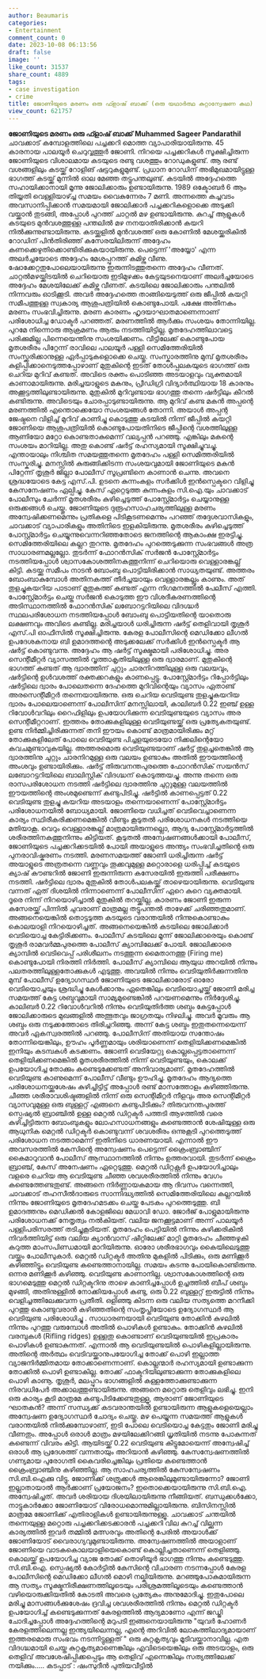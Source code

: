 ```yaml
---
author: Beaumaris
categories:
- Entertainment
comment_count: 0
date: 2023-10-08 06:13:56
draft: false
image: ''
like_count: 31537
share_count: 4889
tags:
- case investigation
- crime
title: ജോണിയുടെ മരണം ഒരു ഫ്ളാഷ് ബാക്ക് (ഒരു യഥാർത്ഥ കുറ്റാന്വേഷണ കഥ)
view_count: 621757
---
```


**ജോണിയുടെ മരണം ഒരു ഫ്ളാഷ് ബാക്ക്** **Muhammed Sageer Pandarathil** ചാവക്കാട് കമ്പോളത്തിലെ പച്ചക്കറി മൊത്ത വ്യാപാരിയായിരുന്നു. 45 കാരനായ പാലയൂർ ചെറുവ്വത്തൂർ ജോണി. നിറയെ പച്ചക്കറികൾ സൂക്ഷിച്ചിരുന്ന ജോണിയുടെ വിശാലമായ കടയുടെ രണ്ടു വശത്തും റോഡുകളുണ്ട്. ആ രണ്ട് വശങ്ങളിലും കടയ്ക്ക് റോളിങ് ഷട്ടറുകളുമുണ്ട്. പ്രധാന റോഡിന് അഭിമുഖമായിട്ടുള്ള ഭാഗത്ത് കടയ്ക്ക് മുന്നിൽ ഓല മേഞ്ഞ തട്ടുപന്തലുണ്ട്. കടയിൽ അദ്ദേഹത്തെ സഹായിക്കാനായി മൂന്നു ജോലിക്കാരും ഉണ്ടായിരുന്നു. 1989 ഒക്ടോബർ 6 ആം തിയ്യതി വെള്ളിയാഴ്ച്ച സമയം വൈകുന്നേരം 7 മണി. അന്നത്തെ കച്ചവടം അവസാനിപ്പിക്കാൻ സമയമായി ജോലിക്കാർ പച്ചക്കറികളൊക്കെ അടുക്കി വയ്ക്കാൻ തുടങ്ങി, അപ്പോൾ പുറത്ത് ചാറ്റൽ മഴ ഉണ്ടായിരുന്നു. കുറച്ച് ആളുകൾ കടയുടെ മുൻവശത്തുള്ള പന്തലിൽ മഴ നനയാതിരിക്കാൻ കയറി നിൽക്കുന്നുണ്ടായിരുന്നു. കടയ്ക്കുളിൽ മുൻവശത്ത് ഒരു കോണിൽ മേശയ്ക്കരികിൽ റോഡിന് പിൻതിരിഞ്ഞ് കസേരയിലിരുന്ന് അദ്ദേഹം കണക്കെഴുതിക്കൊണ്ടിരിക്കുകയായിരുന്നു. പെട്ടെന്ന് 'അയ്യോ' എന്ന അലർച്ചയോടെ അദ്ദേഹം മേശപ്പുറത്ത് കമിഴ്ന്നു വീണു. ഷോക്കേറ്റതുപോലെയായിരുന്നു ഇരുന്നിടത്തുതന്നെ അദ്ദേഹം വീണത്. ചാറ്റൽമഴയ്ക്കിടയിൽ ചെറിയൊരു ഇടിമുഴക്കം കേട്ടയുടനെയാണ് അലർച്ചയോടെ അദ്ദേഹം മേശയിലേക്ക് കമിഴ്ന്നു വീണത്. കടയിലെ ജോലിക്കാരും പന്തലിൽ നിന്നവരും ഓടിക്കൂടി. അവർ അദ്ദേഹത്തെ താങ്ങിയെടുത്ത് ഒരു ജീപ്പിൽ കയറ്റി സമീപത്തുള്ള സ്വകാര്യ ആശുപത്രിയിൽ കൊണ്ടുപോയി. പക്ഷേ അതിനകം മരണം സംഭവിച്ചിരുന്നു. മരണ കാരണം ഹൃദയാഘാതമാണെന്നാണ് പരിശോധിച്ച ഡോക്ടർ പറഞ്ഞത്. മരണത്തിൽ ആർക്കും സംശയം തോന്നിയില്ല. പുറമേ നിന്നൊരു ആക്രമണം ആരും നടത്തിയിട്ടില്ല. മൃതദേഹത്തിലാവട്ടെ പരിക്കുമില്ല പിന്നെയെന്തിനു സംശയിക്കണം. വീട്ടിലേക്ക് കൊണ്ടുപോയ മൃതശരീരം പിറ്റേന്ന് രാവിലെ പാലയൂർ പള്ളി സെമിത്തേരിയിൽ സംസ്ക്കരിക്കാനുള്ള ഏർപ്പാടുകളൊക്കെ ചെയ്തു. സംസ്കാരത്തിനു മുമ്പ് മൃതശരീരം കുളിപ്പിക്കാനെടുത്തപ്പോഴാണ് മുതുകിന്റെ ഇടത് തോൾപ്പലകയുടെ ഭാഗത്ത് ഒരു ചെറിയ മുറിവ് കണ്ടത്. അവിടെ രക്തം പൊടിഞ്ഞ അടയാളവും വ്യക്തമായി കാണാമായിരുന്നു. മരിച്ചയാളുടെ മകനും, പ്രീഡിഗ്രി വിദ്യാർത്ഥിയായ 18 കാരനും അക്കൂട്ടത്തിലുണ്ടായിരുന്നു. മുതുകിൽ മുറിവുണ്ടായ ഭാഗത്തു തന്നെ ഷർട്ടിലും കീറൽ കണ്ടിരുന്നു. അവിടെയും ചോരപ്പാടുണ്ടായിരുന്നു. ആ മുറിവ് കണ്ട മകൻ അപ്പന്റെ മരണത്തിൽ എന്തൊക്കെയോ സംശയങ്ങൾ തോന്നി. അയാൾ അപ്പന്റ ജേഷ്ഠനെ വിളിച്ച് മുറിവ് കാണിച്ചു കൊടുത്തു കടയിൽ നിന്ന് ജീപ്പിൽ കയറ്റി ജോണിയെ ആശുപത്രിയിൽ കൊണ്ടുപോയതിനിടെ ജീപ്പിന്റെ വശത്തിലുള്ള ആണിയോ മറ്റോ കൊണ്ടതാകുമെന്ന് വല്യപ്പൻ പറഞ്ഞു. എങ്കിലും മകന്റെ സംശയം മാറിയില്ല. അതു കൊണ്ട് ഷർട്ട് രഹസ്യമായി സൂക്ഷിച്ചുവച്ചു. എന്തായാലും നിശ്ചിത സമയത്തുതന്നെ മൃതദേഹം പള്ളി സെമിത്തരിയിൽ സംസ്കരിച്ചു. മനസ്സിൽ കുരുങ്ങിക്കിടന്ന സംശയവുമായി ജോണിയുടെ മകൻ പിറ്റേന്ന് തൃശൂർ ജില്ലാ പോലീസ് സൂപ്രണ്ടിനെ കാണാൻ ചെന്നു. അവനെ ശ്രദ്ധയോടെ കേട്ട എസ്.പി. ഉടനെ കുന്നംകുളം സർക്കിൾ ഇൻസ്പെക്ടറെ വിളിച്ചു കേസനേഷണം ഏല്പിച്ചു. കേസ് ഏറ്റെടുത്ത കുന്നംകുളം സി.ഐ.യും ചാവക്കാട് പോലീസും ചേർന്ന് മൃതശരീരം കുഴിച്ചെടുത്ത് പോസ്റ്റ്മോർട്ടം ചെയ്യാനുള്ള ഒരുക്കങ്ങൾ ചെയ്തു. ജോണിയുടെ ദുരൂഹസാഹചര്യത്തിലുള്ള മരണം അന്വേഷിക്കണമെന്നും പ്രതികളെ പിടികൂടണമെന്നും പറഞ്ഞ് തദ്ദേശവാസികളും, ചാവക്കാട് വ്യാപാരികളും അതിനിടെ ഇളകിയിരുന്നു. മൃതശരീരം കുഴിച്ചെടുത്ത് പോസ്റ്റ്മാർട്ടം ചെയ്യുന്നുവെന്നറിഞ്ഞതോടെ ജനത്തിന്റെ ആകാംക്ഷ ഇരട്ടിച്ചു. സെമിത്തേരിയിലെ കല്ലറ തുറന്നു. മൃതദേഹം പുറത്തെടുക്കുന്ന സംഭവങ്ങൾ അത്ര സാധാരണമല്ലല്ലോ. തുടർന്ന് ഫോറൻസിക് സർജൻ പോസ്റ്റ്മോർട്ടം നടത്തിയപ്പോൾ ശ്വാസകോശത്തിനകത്തുനിന്ന് ചെറിയൊരു വെള്ളാരങ്കല്ല് കിട്ടി. കടയ്ക്കു സമീപം നാടൻ ബോംബു പൊട്ടിയിരിക്കാൻ സാധ്യതയുണ്ട്. അത്തരം ബോംബാകുമ്പോൾ അതിനകത്ത് തീർച്ചയായും വെള്ളാരങ്കല്ലും കാണും. അത് തുളച്ചുകയറിയ പാടാണ് മുതുകത്ത് കണ്ടത് എന്ന നിഗമനത്തിൽ പേലീസ് എത്തി. പോസ്റ്റ്മോർട്ടം ചെയ്ത സർജൻ കൊടുത്ത ഈ വിശദീകരണത്തിന്റെ അടിസ്ഥാനത്തിൽ ഫോറൻസിക് ലബോറട്ടറിയിലെ വിദഗ്ദ്ധർ സ്ഥലപരിശോധന നടത്തിയപ്പോൾ ബോംബു പൊട്ടിയതിന്റെ യാതൊരു ലക്ഷണവും അവിടെ കണ്ടില്ല. മരിച്ചയാൾ ധരിച്ചിരുന്ന ഷർട്ട് തെളിവായി തൃശൂർ എസ്.പി ഓഫീസിൽ സൂക്ഷിച്ചിരുന്നു. കേരള പോലീസിന്റെ മെഡിക്കോ ലീഗൽ ഉപദേശകനായ ബി ഉമാദത്തന്റെ അടുക്കലേക്ക് സർക്കിൾ ഇൻസ്പെക്ടർ ആ ഷർട്ട് കൊണ്ടുവന്നു. അദ്ദേഹം ആ ഷർട്ട് സൂക്ഷ്മമായി പരിശോധിച്ചു. അര സെന്റീമീറ്റർ വ്യാസത്തിൽ വൃത്താകൃതിയിലുള്ള ഒരു ദ്വാരമാണ്. മുതുകിന്റെ ഭാഗത്ത് കണ്ടത് ആ ദ്വാരത്തിന് ചുറ്റും ചാരനിറത്തിലുള്ള ഒരു വലയവും, ഷർട്ടിന്റെ ഉൾവശത്ത് രക്തക്കറകളും കാണപ്പെട്ടു. പോസ്റ്റ്മോർട്ടം റിപ്പോർട്ടിലും ഷർട്ടിലെ ദ്വാരം പോലെതന്നെ ദേഹത്തെ മുറിവിന്റെയും വ്യാസം ഏതാണ്ട് അരസെന്റീമീറ്റർ തന്നെയായിരുന്നു. ഒരു ചെറിയ വെടിയുണ്ട തുളച്ചുകയറിയ ദ്വാരം പോലെയാണെന്ന് പോലീസിന് മനസ്സിലായി, കാലിബർ 0.22 ഇഞ്ച് ഉള്ള റിവോൾവറിലും റൈഫിളിലും ഉപയോഗിക്കുന്ന വെടിയുണ്ടയുടെ വ്യാസം അര സെന്റീമീറ്ററാണ്. ഇത്തരം തോക്കുകളിലുള്ള വെടിയുണ്ടയ്ക്ക് ഒരു പ്രത്യേകതയുണ്ട്. ഉണ്ട നിർമ്മിച്ചിരിക്കുന്നത് തനി ഈയം കൊണ്ട് മാത്രമായിരിക്കും മറ്റ് തോക്കുകളിലേത് പോലെ വെടിയുണ്ട പിച്ചളയുടെയോ നിക്കലിന്റെയോ കവചമുണ്ടാവുകയില്ല. അത്തരമൊരു വെടിയുണ്ടയാണ് ഷർട്ട് തുളച്ചതെങ്കിൽ ആ ദ്വാരത്തിനു ചുറ്റും ചാരനിറമുള്ള ഒരു വലയം ഉണ്ടാകും അതിൽ ഈയത്തിന്റെ അംശവും ഉണ്ടായിരിക്കും. ഷർട്ട് തിരുവനന്തപുരത്തെ ഫോറൻസിക് സയൻസ് ലബോറട്ടറിയിലെ ബാലിസ്റ്റിക് വിദഗ്ദ്ധന് കൊടുത്തയച്ചു. അന്നു തന്നെ ഒരു രാസപരിശോധന നടത്തി ഷർട്ടിലെ ദ്വാരത്തിനു ചുറ്റുമുള്ള വലയത്തിൽ ഈയത്തിന്റെ അംശമുണ്ടെന്ന് കണ്ടുപിടിച്ചു. ഷർട്ടിൽ കാണപ്പെട്ടത് 0.22 വെടിയുണ്ട തുളച്ചു കയറിയ അടയാളം തന്നെയാണെന്ന് പോസ്റ്റ്മോർട്ടം പരിശോധനയിൽ ബോധ്യമായി. ജോണിയെ വധിച്ചത് വെടിവെച്ചാണെന്ന കാര്യം സ്ഥിരീകരിക്കണമെങ്കിൽ വീണ്ടും കൂടുതൽ പരിശോധനകൾ നടത്തിയെ മതിയാകൂ. വെറും വെള്ളാരങ്കല്ല് മാത്രമായിരുന്നല്ലൊ, ആദ്യ പോസ്റ്റ്മോർട്ടത്തിൽ ശരീരത്തിനകത്തുനിന്നും കിട്ടിയത്. കൂടുതൽ അന്വേഷണങ്ങൾക്കായി പോലീസ്, ജോണിയുടെ പച്ചക്കറിക്കടയിൽ പോയി അയാളുടെ അന്ത്യം സംഭവിച്ചതിന്റെ ഒരു പുനരാവിഷ്കരണം നടത്തി. മരണസമയത്ത് ജോണി ധരിച്ചിരുന്ന ഷർട്ട് അയാളുടെ അത്രതന്നെ വണ്ണവും തൂക്കവുമുള്ള മറ്റൊരാളെ ധരിപ്പിച്ച് കടയുടെ ക്യാഷ് കൗണ്ടറിൽ ജോണി ഇരുന്നിരുന്ന കസേരയിൽ ഇരുത്തി പരീക്ഷണം നടത്തി. ഷർട്ടിലെ ദ്വാരം മുതുകിൽ തോൾപലകയ്ക്ക് താഴെയായിരുന്നു. വെടിയുണ്ട വന്നത് ഏത് ദിശയിൽ നിന്നാണെന്ന് പോലീസിന് ഏറെ കുറെ വ്യക്തമായി. ദൂരെ നിന്ന് നിറയൊഴിച്ചാൽ മുതുകിൽ തറയ്ക്കില്ല. കാരണം ജോണി ഇരുന്ന കസേരയ്ക്ക് പിന്നിൽ ചുവരാണ് മാത്രമല്ല തട്ടുപന്തൽ താഴേക്ക് ചരിഞ്ഞതുമാണ്. അങ്ങനെയെങ്കിൽ തൊട്ടടുത്ത കടയുടെ വരാന്തയിൽ നിന്നുകൊണ്ടാകും കൊലയാളി നിറയൊഴിച്ചത്. അങ്ങനെയെങ്കിൽ കടയിലെ ജോലിക്കാർ വെടിയൊച്ച കേട്ടിരിക്കണം. പോലീസ് കടയിലെ മൂന്ന് ജോലിക്കാരെയും കൊണ്ട് തൃശൂർ രാമവർമ്മപുരത്തെ പോലീസ് ക്യാമ്പിലേക്ക് പോയി. ജോലിക്കാരെ ക്യാമ്പിൽ വെടിവെപ്പ് പരിശീലനം നടത്തുന്ന മൈതാനത്തു (Firing me) കൊണ്ടുപോയി നിരത്തി നിർത്തി. പോലീസ് ക്യാമ്പിലെ ആയുധ അറയിൽ നിന്നും പലതരത്തിലുള്ളതോക്കുകൾ എടുത്തു. അവയിൽ നിന്നും വെടിയുതിർക്കുന്നതിനു മുമ്പ് പോലീസ് ഉദ്യോഗസ്ഥർ ജോണിയുടെ ജോലിക്കാരോട് ഓരോ വെടിയൊച്ചയും ശ്രദ്ധിച്ചു കേൾക്കാനും ഏതെങ്കിലും വെടിയൊച്ചയ്ക്ക് ജോണി മരിച്ച സമയത്ത് കേട്ട ശബ്ദവുമായി സാമ്യമുണ്ടെങ്കിൽ പറയണമെന്നും നിർദ്ദേശിച്ചു. കാലിബർ 0.22 റിവോൾവറിൽ നിന്നും വെടിയുതിർത്ത ശബ്ദം കേട്ടപ്പോൾ ജോലിക്കാരുടെ മുഖങ്ങളിൽ അത്ഭുതവും ജാഗ്രതയും നിഴലിച്ചു. അവർ മൂവരും ആ ശബ്ദം ഒരു നടുക്കത്തോടെ തിരിച്ചറിഞ്ഞു. അന്ന് കേട്ട ശബ്ദം ഇതുതന്നെയെന്ന് അവർ ഏകസ്വരത്തിൽ പറഞ്ഞു. പോലീസിന് അതിയായ സന്തോഷം തോന്നിയെങ്കിലും, ഊഹം പൂർണ്ണമായും ശരിയാണെന്ന് തെളിയിക്കണമെങ്കിൽ ഇനിയും കടമ്പകൾ കടക്കണം. ജോണി വെടിയേറ്റു കൊല്ലപ്പെട്ടതാണെന്ന് തെളിയിക്കണമെങ്കിൽ മൃതശരീരത്തിൽ നിന്ന് വെടിയുണ്ടയും, കൊലക്ക് ഉപയോഗിച്ച തോക്കും കണ്ടെടുക്കേണ്ടത് അനിവാര്യമാണ്. മൃതദേഹത്തിൽ വെടിയുണ്ട കാണുമെന്ന് പോലീസ് വീണ്ടും ഊഹിച്ചു. മൃതദേഹം ആദ്യത്തെ പരിശോധനയ്ക്കുശേഷം കുഴിച്ചിട്ടിട്ട് അപ്പോൾ രണ്ട് മാസത്തോളം കഴിഞ്ഞിരുന്നു. ചീഞ്ഞ ശരീരാവശിഷ്ടങ്ങളിൽ നിന്ന് ഒരു സെന്റിമീറ്റർ നീളവും അര സെന്റിമീറ്റർ വ്യാസവുമുള്ള ഒരു ബുള്ളറ്റ് എങ്ങനെ കണ്ടുപിടിക്കും? തിരുവനന്തപുരത്ത് സ്പെഷ്യൽ ബ്രാഞ്ചിൽ ഉള്ള മെറ്റൽ ഡിറ്റക്ടർ പത്തടി ആഴത്തിൽ വരെ കുഴിച്ചിട്ടിരുന്ന ബോംബുകളും ലോഹസാധനങ്ങളും കണ്ടെത്താൻ ശേഷിയുള്ള ഒരു ആധുനിക മെറ്റൽ ഡിറ്റക്ടർ കൊണ്ടുവന്ന് ശവശരീരം ഒന്നുകൂടി പുറത്തെടുത്ത് പരിശോധന നടത്താമെന്ന് ഇതിനിടെ ധാരണയായി. എന്നാൽ ഈ അവസരത്തിൽ കേസിന്റെ അന്വേഷണം പെട്ടെന്ന് ക്രൈംബ്രാഞ്ചിന് കൈമാറുവാൻ പോലീസ് ആസ്ഥാനത്തിൽ നിന്നും ഉത്തരവായി. തുടർന്ന് ക്രൈം ബ്രാഞ്ച്, കേസ് അനേഷണം ഏറ്റെടുത്തു. മെറ്റൽ ഡിറ്റക്റ്റർ ഉപയോഗിച്ചാലും വളരെ ചെറിയ ആ വെടിയുണ്ട ചീഞ്ഞ ശവശരീരത്തിൽ നിന്നും വേഗം കണ്ടെത്തേണ്ടതുണ്ട്. അങ്ങനെ നിർണ്ണായകമായ ആ ദിവസം വന്നെത്തി, ചാവക്കാട് തഹസീൽദാരുടെ സാന്നിദ്ധ്യത്തിൽ സെമിത്തേരിയിലെ കല്ലറയിൽ നിന്നും ജോണിയുടെ മൃതദേഹമടക്കം ചെയ്ത പേടകം പുറത്തെടുത്തു. ബി ഉമാദത്തനും മെഡിക്കല്‍ കോളജിലെ മേധാവി ഡോ. ജോര്‍ജ് പോളുമായിരുന്നു പരിശോധനക്ക് നേതൃത്വം നൽകിയത്. വലിയ ജനക്കൂട്ടമാണ് അന്ന് പാലയൂർ പള്ളിപരിസരത്ത് തടിച്ചുകൂടിയത്. മൃതദേഹം പെട്ടിയിൽ നിന്നും കുഴിക്കരികിൽ നിവർത്തിയിട്ട് ഒരു വലിയ ക്യാൻവാസ് ഷീറ്റിലേക്ക് മാറ്റി മൃതദേഹം ചീഞ്ഞഴുകി കറുത്ത മാംസപിണ്ഡമായി മാറിയിരുന്നു. ഓരോ ശരീരഭാഗവും കൈയിലെടുത്തു വയ്ക്കും പോലീസുകാർ. മെറ്റൽ ഡിറ്റക്ടർ അതിനു മുകളിൽ പിടിക്കും, ഒരു മണിക്കൂർ കഴിഞ്ഞിട്ടും വെടിയുണ്ട കണ്ടെത്താനായില്ല. സമയം കടന്നു പോയികൊണ്ടിരുന്നു. ഒന്നര മണിക്കൂർ കഴിഞ്ഞു. വെടിയുണ്ട കാണാനില്ല. ശ്വാസകോശത്തിന്റെ ഒരു ഭാഗമെടുത്തു മെറ്റൽ ഡിറ്റക്ടറിനു താഴെ കാണിച്ചപ്പോൾ ഉച്ചത്തിൽ ബീപ് ശബ്ദം മുഴങ്ങി, അതിനുള്ളിൽ നോക്കിയപ്പോൾ കണ്ടു, ഒരു 0.22 ബുള്ളറ്റ് ഇരുട്ടിൽ നിന്നും വെളിച്ചത്തിലേക്കുവന്ന പ്രതീതി. ഒളിഞ്ഞു കിടന്ന ഒരു വലിയ സത്യത്തെ മറനീക്കി പുറത്തു കൊണ്ടുവരാൻ കഴിഞ്ഞതിന്റെ സംതൃപ്തിയോടെ ഉദ്യോഗസ്ഥർ ആ വെടിയുണ്ട പരിശോധിച്ചു . സാധാരണയായി വെടിയുണ്ട തോക്കിൻ കുഴലിൽ നിന്നും പുറത്തു വരുമ്പോൾ അതിൽ പൊഴികൾ ഉണ്ടാകും. തോക്കിൻ കുഴലിൽ വരമ്പുകൾ (Rifling ridges) ഉള്ളതു കൊണ്ടാണ് വെടിയുണ്ടയിൽ ഇപ്രകാരം പൊഴികൾ ഉണ്ടാകുന്നത്. എന്നാൽ ആ വെടിയുണ്ടയിൽ പൊഴികളില്ലായിരുന്നു. അതിന്റെ അർത്ഥം വെടിവയ്ക്കാനുപയോഗിച്ച തോക്ക് പൊഴി ഇല്ലാത്ത വ്യാജനിർമ്മിതമായ തോക്കാണെന്നാണ്. കൊല്ലന്മാർ രഹസ്യമായി ഉണ്ടാക്കുന്ന തോക്കിൽ പൊഴി ഉണ്ടാകില്ല. തോക്ക് ഫാക്ടറിയിലുണ്ടാക്കുന്ന തോക്കുകളിലെ പൊഴി കാണൂ. തൃശൂർ, മലപ്പുറം ഭാഗങ്ങളിൽ കള്ളത്തോക്കുണ്ടാക്കുന്ന നിരവധിപേർ അക്കാലത്തുണ്ടായിരുന്നു. അങ്ങനെ മറ്റൊരു തെളിവും ലഭിച്ചു. ഇനി ഒരു കാര്യം കൂടി മാത്രമേ കണ്ടുപിടിക്കേണ്ടതുള്ളൂ, ആരാണ് ജോണിയുടെ ഘാതകൻ? അന്ന് സന്ധ്യക്ക് കടവരാന്തയിൽ ഉണ്ടായിരുന്ന ആളുകളെയെല്ലാം അന്വേഷണ ഉദ്യോഗസ്ഥർ ചോദ്യം ചെയ്തു. മഴ പെയ്യുന്ന സമയത്ത് ആളുകൾ വരാന്തയിൽ നിൽക്കുമ്പോഴാണ്, ഇടി പോലെ വെടിയൊച്ച കേട്ടതും ജോണി മരിച്ചു വീണതും. അപ്പോൾ ഒരാൾ മാത്രം മഴയിലേക്കിറങ്ങി ധൃതിയിൽ നടന്നു പോകുന്നത് കണ്ടെന്ന് വിവരം കിട്ടി. ആയിടയ്ക്ക് 0.22 വെടിയുണ്ട കിട്ടുമോയെന്ന് അന്വേഷിച്ച് ഒരാൾ ആ പ്രദേശത്ത് വന്നതായും അറിയാൻ കഴിഞ്ഞു. കേസന്വേഷണത്തിൽ ഗണ്യമായ പുരോഗതി കൈവരിച്ചെങ്കിലും പ്രതിയെ കണ്ടെത്താൻ ക്രൈംബ്രാഞ്ചിനു കഴിഞ്ഞില്ല. ആ സാഹചര്യത്തിൽ കേസന്വേഷണം സി.ബി.ഐക്കു വിട്ടു. ജോണിക്ക് ശത്രുക്കൾ ആരെങ്കിലുമുണ്ടായിരുന്നോ? ജോണി ഇല്ലാതായാൽ ആർക്കാണ് പ്രയോജനം? ഇതൊക്കെയായിരുന്നു സി.ബി.ഐ. അന്വേഷിച്ചത്. അവർ ശരിയായ ദിശയിലായിരുന്നു നീങ്ങിയത്. ബന്ധുക്കൾക്കോ, നാട്ടുകാർക്കോ ജോണിയോട് വിരോധമൊന്നുമില്ലായിരുന്നു. ബിസിനസ്സിൽ മാത്രമേ ജോണിക്ക് എതിരാളികൾ ഉണ്ടായിരുന്നുള്ളൂ. ചാവക്കാട് ചന്തയിൽ തന്നെയുള്ള മറ്റൊരു പച്ചക്കറിക്കടക്കാരൻ പച്ചക്കറി വില കുറച്ച് വില്ക്കുന്ന കാര്യത്തിൽ ഇവർ തമ്മിൽ മത്സരവും അതിന്റെ പേരിൽ അയാൾക്ക് ജോണിയോട് വൈരാഗ്യവുമുണ്ടായിരുന്നു. അന്വേഷണത്തിൽ അയാളാണ് ജോണിയെ വാടകകൊലയാളിയെകൊണ്ട് കൊല്ലിച്ചതാണെന്ന് തെളിഞ്ഞു. കൊലയ്ക്ക് ഉപയോഗിച്ച വ്യാജ തോക്ക് തൊഴിയൂർ ഭാഗത്തു നിന്നും കണ്ടെടുത്തു. സി.ബി.ഐ. സ്പെഷ്യൽ കോർട്ടിൽ കേസിന്റെ വിചാരണ നടന്നപ്പോൾ കേരള പോലീസിന്റെ മെഡിക്കോ ലീഗൽ മൊഴി നല്കിയിരുന്നു. മറഞ്ഞുപോകുമായിരുന്ന ആ സത്യം സൂക്ഷ്മനിരീക്ഷണത്തിലൂടെയും പരിശ്രമത്തിലൂടെയും കണ്ടെത്താൻ വഴിയൊരുക്കിയതിൽ കോടതി അവരെ പ്രത്യേകം അനുമോദിച്ചു. ഇതുപോലെ മരിച്ചു മാസങ്ങൾക്കുശേഷം ദ്രവിച്ച ശവശരീരത്തിൽ നിന്നും മെറ്റൽ ഡിറ്റക്ടർ ഉപയോഗിച്ച് കണ്ടെടുക്കുന്നത് കേരളത്തിൽ ആദ്യമാണോ എന്ന് ജഡ്ജി ചോദിച്ചപ്പോൾ അദ്ദേഹത്തിന്റെ മറുപടി ഇങ്ങനെയായിരുന്നു "യുവർ ഹോണർ കേരളത്തിലെന്നല്ല ഇന്ത്യയിലെന്നല്ല, എന്റെ അറിവിൽ ലോകത്തിലാദ്യമായാണ് ഇത്തരമൊരു സംഭവം നടന്നിട്ടുള്ളത് " ഒരു കുറ്റകൃത്യവും മൂടിവയ്ക്കാനാവില്ല. എത വിദഗ്ദ്ധമായി ചെയ്ത കുറ്റകൃത്യമാണെങ്കിലും എവിടെയെങ്കിലും ഒരു അടയാളം, ഒരു തെളിവ് അവശേഷിപ്പിക്കപ്പെടും ആ തെളിവ് എന്നെങ്കിലും സത്യത്തിലേക്ക് നയിക്കും..... കടപ്പാട് : ഷംസുദീൻ പുതിയവീട്ടിൽ